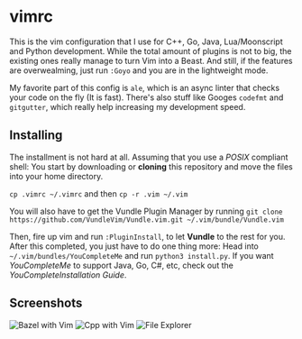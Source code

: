 # vimrc

This is the vim configuration that I use for C++, Go, Java, Lua/Moonscript and Python development.
While the total amount of plugins is not to big, the existing ones really manage to turn Vim into a Beast. And still, if the features are overwealming,
just run `:Goyo` and you are in the lightweight mode.

My favorite part of this config is `ale`, which is an async linter that checks your code on the fly (It is fast). There's also stuff like Googes `codefmt` and `gitgutter`, which really help increasing my development speed.

## Installing

The installment is not hard at all.
Assuming that you use a *POSIX* compliant shell:
You start by downloading or **cloning** this repository and move the files into your home directory.

`cp .vimrc ~/.vimrc`
and then
`cp -r .vim ~/.vim`

You will also have to get the Vundle Plugin Manager by running
`git clone https://github.com/VundleVim/Vundle.vim.git ~/.vim/bundle/Vundle.vim`

Then, fire up vim and run `:PluginInstall`, to let **Vundle** to the rest for you. After this completed, you just have to do one thing more: Head into `~/.vim/bundles/YouCompleteMe` and run `python3 install.py`. If you want *YouCompleteMe* to support Java, Go, C#, etc, check out the *YouCompleteInstallation Guide*.

## Screenshots
![Bazel with Vim](https://github.com/Stupremee/vimrc-improved/blob/master/screenshots/vim_bazel.png)
![Cpp with Vim](https://github.com/Stupremee/vimrc-improved/blob/master/screenshots/vim_cpp.png)
![File Explorer](https://github.com/Stupremee/vimrc-improved/blob/master/screenshots/vim_file.png)

